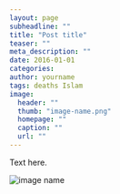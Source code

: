 ```yaml
---
layout: page
subheadline: ""
title: "Post title"
teaser: ""
meta_description: ""
date: 2016-01-01
categories:
author: yourname
tags: deaths Islam
image:
  header: ""
  thumb: "image-name.png"
  homepage: ""
  caption: ""
  url: ""
---
```

Text here.

![image name](image-name.png)
